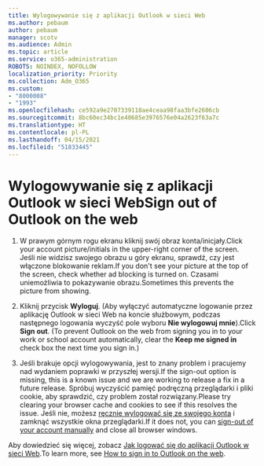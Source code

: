 ```yaml
---
title: Wylogowywanie się z aplikacji Outlook w sieci Web
ms.author: pebaum
author: pebaum
manager: scotv
ms.audience: Admin
ms.topic: article
ms.service: o365-administration
ROBOTS: NOINDEX, NOFOLLOW
localization_priority: Priority
ms.collection: Adm_O365
ms.custom:
- "8000008"
- "1993"
ms.openlocfilehash: ce592a9e2707339118ae4ceaa98faa3bfe2606cb
ms.sourcegitcommit: 8bc60ec34bc1e40685e3976576e04a2623f63a7c
ms.translationtype: HT
ms.contentlocale: pl-PL
ms.lasthandoff: 04/15/2021
ms.locfileid: "51833445"
---
```

# <a name="sign-out-of-outlook-on-the-web"></a><span data-ttu-id="b692b-102">Wylogowywanie się z aplikacji Outlook w sieci Web</span><span class="sxs-lookup"><span data-stu-id="b692b-102">Sign out of Outlook on the web</span></span>

1. <span data-ttu-id="b692b-103">W prawym górnym rogu ekranu kliknij swój obraz konta/inicjały.</span><span class="sxs-lookup"><span data-stu-id="b692b-103">Click your account picture/initials in the upper-right corner of the screen.</span></span> <span data-ttu-id="b692b-104">Jeśli nie widzisz swojego obrazu u góry ekranu, sprawdź, czy jest włączone blokowanie reklam.</span><span class="sxs-lookup"><span data-stu-id="b692b-104">If you don't see your picture at the top of the screen, check whether ad blocking is turned on.</span></span> <span data-ttu-id="b692b-105">Czasami uniemożliwia to pokazywanie obrazu.</span><span class="sxs-lookup"><span data-stu-id="b692b-105">Sometimes this prevents the picture from showing.</span></span>

2. <span data-ttu-id="b692b-106">Kliknij przycisk **Wyloguj**. (Aby wyłączyć automatyczne logowanie przez aplikację Outlook w sieci Web na koncie służbowym, podczas następnego logowania wyczyść pole wyboru **Nie wylogowuj mnie**).</span><span class="sxs-lookup"><span data-stu-id="b692b-106">Click **Sign out**. (To prevent Outlook on the web from signing you in to your work or school account automatically, clear the **Keep me signed in** check box the next time you sign in.)</span></span>

3. <span data-ttu-id="b692b-107">Jeśli brakuje opcji wylogowywania, jest to znany problem i pracujemy nad wydaniem poprawki w przyszłej wersji.</span><span class="sxs-lookup"><span data-stu-id="b692b-107">If the sign-out option is missing, this is a known issue and we are working to release a fix in a future release.</span></span>  <span data-ttu-id="b692b-108">Spróbuj wyczyścić pamięć podręczną przeglądarki i pliki cookie, aby sprawdzić, czy problem został rozwiązany.</span><span class="sxs-lookup"><span data-stu-id="b692b-108">Please try clearing your browser cache and cookies to see if this resolves the issue.</span></span>  <span data-ttu-id="b692b-109">Jeśli nie, możesz [ręcznie wylogować się ze swojego konta](https://login.live.com/logout.srf) i zamknąć wszystkie okna przeglądarki.</span><span class="sxs-lookup"><span data-stu-id="b692b-109">If it does not, you can [sign-out of your account manually](https://login.live.com/logout.srf) and close all browser windows.</span></span>

<span data-ttu-id="b692b-110">Aby dowiedzieć się więcej, zobacz [Jak logować się do aplikacji Outlook w sieci Web](https://support.office.com/article/how-to-sign-in-to-outlook-on-the-web-763fab4d-0138-4814-b450-37fc286bcb79).</span><span class="sxs-lookup"><span data-stu-id="b692b-110">To learn more, see [How to sign in to Outlook on the web](https://support.office.com/article/how-to-sign-in-to-outlook-on-the-web-763fab4d-0138-4814-b450-37fc286bcb79).</span></span>

